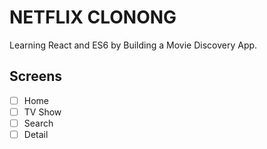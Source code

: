 # NETFLIX CLONONG 

Learning React and ES6 by Building a Movie Discovery App.

## Screens

- [ ] Home
- [ ] TV Show
- [ ] Search
- [ ] Detail

